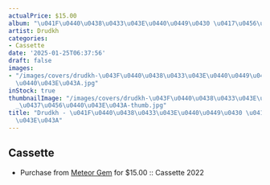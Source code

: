 ```yaml
---
actualPrice: $15.00
album: "\u041F\u0440\u0438\u0433\u043E\u0440\u0449\u0430 \u0417\u0456\u0440\u043E\u043A"
artist: Drudkh
categories:
- Cassette
date: '2025-01-25T06:37:56'
draft: false
images:
- "/images/covers/drudkh-\u043F\u0440\u0438\u0433\u043E\u0440\u0449\u0430_\u0437\u0456\
  \u0440\u043E\u043A.jpg"
inStock: true
thumbnailImage: "/images/covers/drudkh-\u043F\u0440\u0438\u0433\u043E\u0440\u0449\u0430\
  _\u0437\u0456\u0440\u043E\u043A-thumb.jpg"
title: "Drudkh - \u041F\u0440\u0438\u0433\u043E\u0440\u0449\u0430 \u0417\u0456\u0440\
  \u043E\u043A"
---
```


## Cassette
* Purchase from [Meteor Gem](https://meteor-gem.com/products/drudkh-пригорща-зірок-handful-of-stars-cassette) for $15.00 :: Cassette 2022
